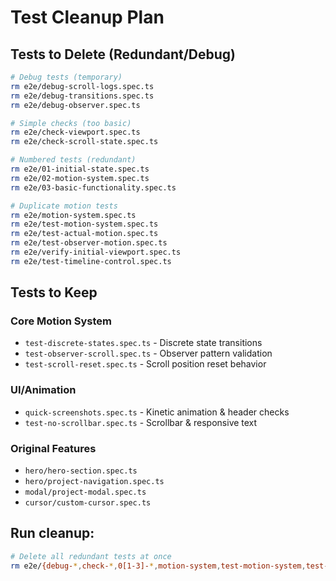 # Test Cleanup Plan

## Tests to Delete (Redundant/Debug)

```bash
# Debug tests (temporary)
rm e2e/debug-scroll-logs.spec.ts
rm e2e/debug-transitions.spec.ts
rm e2e/debug-observer.spec.ts

# Simple checks (too basic)
rm e2e/check-viewport.spec.ts
rm e2e/check-scroll-state.spec.ts

# Numbered tests (redundant)
rm e2e/01-initial-state.spec.ts
rm e2e/02-motion-system.spec.ts
rm e2e/03-basic-functionality.spec.ts

# Duplicate motion tests
rm e2e/motion-system.spec.ts
rm e2e/test-motion-system.spec.ts
rm e2e/test-actual-motion.spec.ts
rm e2e/test-observer-motion.spec.ts
rm e2e/verify-initial-viewport.spec.ts
rm e2e/test-timeline-control.spec.ts
```

## Tests to Keep

### Core Motion System

- `test-discrete-states.spec.ts` - Discrete state transitions
- `test-observer-scroll.spec.ts` - Observer pattern validation
- `test-scroll-reset.spec.ts` - Scroll position reset behavior

### UI/Animation

- `quick-screenshots.spec.ts` - Kinetic animation & header checks
- `test-no-scrollbar.spec.ts` - Scrollbar & responsive text

### Original Features

- `hero/hero-section.spec.ts`
- `hero/project-navigation.spec.ts`
- `modal/project-modal.spec.ts`
- `cursor/custom-cursor.spec.ts`

## Run cleanup:

```bash
# Delete all redundant tests at once
rm e2e/{debug-*,check-*,0[1-3]-*,motion-system,test-motion-system,test-actual-motion,test-observer-motion,verify-initial-viewport,test-timeline-control}.spec.ts
```
